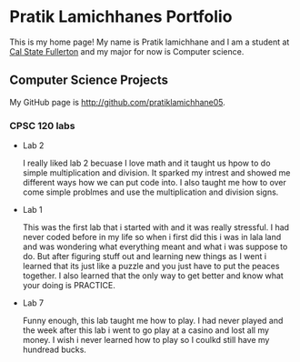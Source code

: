 # Pratik Lamichhanes Portfolio

This is my home page! My name is Pratik lamichhane and I am a student at [Cal State Fullerton](http://www.fullerton.edu/) and my major for now is Computer science.

## Computer Science Projects

My GitHub page is http://github.com/pratiklamichhane05.

### CPSC 120 labs

* Lab 2

    I really liked lab 2 becuase I love math and it taught us hpow to do simple multiplication and division. It sparked my intrest and showed me different ways how we can put code into. I also taught me how to over come simple problmes and use the multiplication and division signs.

* Lab 1

    This was the first lab that i started with and it was really stressful. I had never coded before in my life so when i first did this i was in lala land and was wondering what everything meant and what i was suppose to do. But after figuring stuff out and learning new things as I went i learned that its just like a puzzle and you just have to put the peaces together. I also learned that the only way to get better and know what your doing is PRACTICE.

* Lab 7

    Funny enough, this lab taught me how to play. I had never played and the week after this lab i went to go play at a casino and lost all my money. I wish i never learned how to play so I coulkd still have my hundread bucks. 
